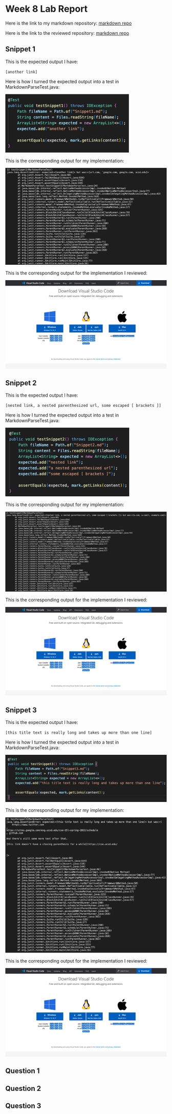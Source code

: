 # Week 8 Lab Report

Here is the link to my markdown repository:
[markdown repo](https://github.com/MichaelYe48/markdown-parser)

Here is the link to the reviewed repository:
[markdown repo](https://github.com/thanhnhanlam/markdown-parser.git)

## Snippet 1

This is the expected output I have:

`[another link]`

Here is how I turned the expected output into a test in MarkdownParseTest.java:

![Image](Snippet1.png)

This is the corresponding output for my implementation:

![Image](S1output.png)

This is the corresponding output for the implementation I reviewed:

![Image](VScodedownload.png)

## Snippet 2

This is the expected output I have:

`[nested link, a nested parenthesized url, some escaped [ brackets ]]`

Here is how I turned the expected output into a test in MarkdownParseTest.java:

![Image](Snippet2.png)

This is the corresponding output for my implementation:

![Image](S2output.png)

This is the corresponding output for the implementation I reviewed:

![Image](VScodedownload.png)

## Snippet 3

This is the expected output I have:

`[this title text is really long and takes up more than one line]`

Here is how I turned the expected output into a test in MarkdownParseTest.java:

![Image](Snippet3.png)

This is the corresponding output for my implementation:

![Image](S3output.png)

This is the corresponding output for the implementation I reviewed:

![Image](VScodedownload.png)

## Question 1



## Question 2



## Question 3


